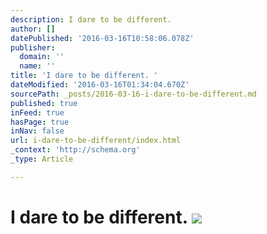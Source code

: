 ```yaml
---
description: I dare to be different.
author: []
datePublished: '2016-03-16T10:58:06.078Z'
publisher:
  domain: ''
  name: ''
title: 'I dare to be different. '
dateModified: '2016-03-16T01:34:04.670Z'
sourcePath: _posts/2016-03-16-i-dare-to-be-different.md
published: true
inFeed: true
hasPage: true
inNav: false
url: i-dare-to-be-different/index.html
_context: 'http://schema.org'
_type: Article

---
```

# I dare to be different. ![](https://the-grid-user-content.s3-us-west-2.amazonaws.com/2b919b53-633e-4011-95b8-1d814c7e1e6f.png)